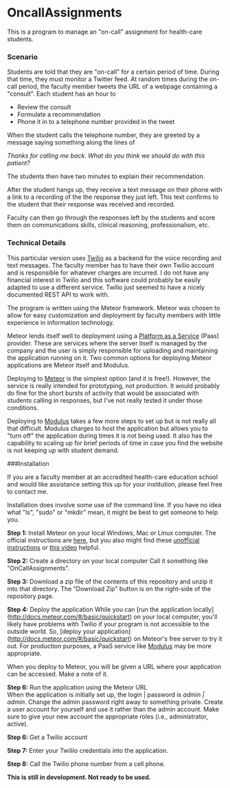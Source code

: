 # OncallAssignments
This is a program to manage an "on-call" assignment for health-care students.

### Scenario
Students are told that they are "on-call" for a certain period of time.  During that time, they must monitor a Twitter feed.  At random times during the on-call period, the faculty member tweets the URL of a webpage containing a "consult".  Each student has an hour to 
- Review the consult
- Formulate a recommendation 
- Phone it in to a telephone number provided in the tweet

When the student calls the telephone number, they are greeted by a message saying something along the lines of 
 
_Thanks for calling me back.  What do you think we should do with this patient?_
 
The students then have two minutes to explain their recommendation.

After the student hangs up, they receive a text message on their phone with a link to a recording of the the response they just left.  This text confirms to the student that their response was received and recorded.

Faculty can then go through the responses left by the students and score them on communications skills, clinical reasoning, professionalism, etc.

### Technical Details

This particular version uses [Twilio](http://www.Twilio.com) as a backend for the voice recording and text messages.   The faculty member has to have their own Twilio account and is responsible for whatever charges are incurred.   I do not have any financial interest in Twilio and this software could probably be easily adapted to use a different service.   Twilio just seemed to have a nicely documented REST API to work with.

The program is written using the Meteor framework.   Meteor was chosen to allow for easy customization and deployment by faculty members with little experience in information technology.   

Meteor lends itself well to deployment using a [Platform as a Service](https://en.wikipedia.org/wiki/Platform_as_a_service) (Paas) provider.  These are services where the server itself is managed by the company and the user is simply responsible for uploading and maintaining the application running on it.  Two common options for deploying Meteor applications are Meteor itself and Modulus.

Deploying to [Meteor](https://www.meteor.com/try/6)   is the simplest option (and it is free!).  However, the service is really intended for prototyping, not production.  It would probably do fine for the short bursts of activity that would be associated with students calling in responses, but I've not really tested it under those conditions.

Deploying to [Modulus](http://help.modulus.io/customer/portal/articles/1647770-using-meteor-with-modulus) takes a few more steps to set up but is not really all that difficult.  Modulus charges to host the application but allows you to "turn off" the application during times it is not being used.  It also has the capability to scaling up for brief periods of time in case you find the website is not keeping up with student demand.

###Installation

If you are a faculty member at an accredited health-care education school and would like assistance setting this up for your institution, please feel free to contact me.   

Installation does involve some use of the command line.  If you have no idea what "ls", "sudo" or "mkdir" mean, it might be best to get someone to help you.

**Step 1:** Install Meteor on your local Windows, Mac or Linux computer.
The official instructions are [here](https://www.meteor.com/install), but you also might find these [unofficial instructions](http://meteortips.com/first-meteor-tutorial/getting-started/) or [this video](https://youtu.be/9EsDHeI327s) helpful.

**Step 2:**  Create a directory on your local computer
Call it something like "OnCallAssignments".

**Step 3:**  Download a zip file of the contents of this repository and unzip it into that directory.  The "Download Zip" button is on the right-side of the repository page.

**Step 4:**  Deploy the application
While you can [run the application locally] (http://docs.meteor.com/#/basic/quickstart) on your local computer, you'll likely have problems with Twilio if your program is not accessible to the outside world.   So, [deploy your application]  (http://docs.meteor.com/#/basic/quickstart)  on Meteor's free server to try it out.  For production purposes, a PaaS service like [Modulus](http://help.modulus.io/customer/portal/articles/1647770-using-meteor-with-modulus) may be more appropriate.

When you deploy to Meteor, you will be given a URL where your application can be accessed.  Make a note of it.

**Step 6:** Run the application using the Meteor URL  
When the application is initially set up, the login | password  is _admin | admin_.   Change the admin password right away to something private.   Create a user account for yourself and use it rather than the admin account.  Make sure to give your new account the appropriate roles (i.e., administrator, active).

**Step 6:**  Get a Twilio account

**Step 7:**  Enter your Twiliio credentials into the application.

**Step 8:**  Call the Twilio phone number from a cell phone.

**This is still in development.  Not ready to be used.**

